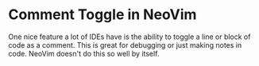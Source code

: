 # Comment Toggle in NeoVim

One nice feature a lot of IDEs have is the ability to
toggle a line or block of code as a comment.
This is great for debugging or just making notes in code.
NeoVim doesn't do this so well by itself.